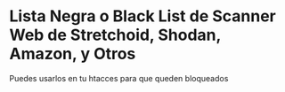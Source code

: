 # Lista Negra o Black List de Scanner Web de Stretchoid, Shodan, Amazon, y Otros
Puedes usarlos en tu htacces para que queden bloqueados
